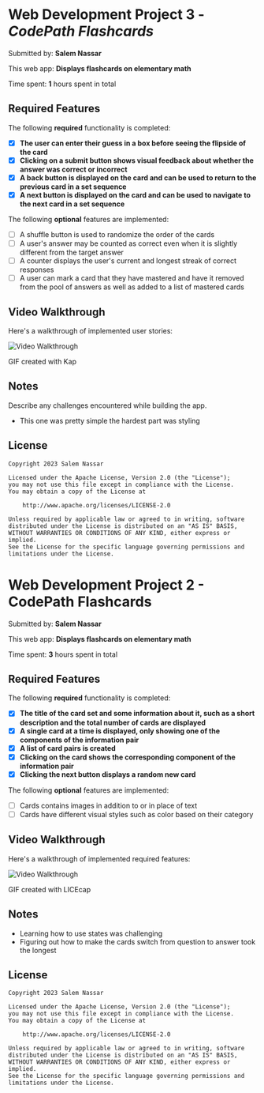 # Web Development Project 3 - _CodePath Flashcards_

Submitted by: **Salem Nassar**

This web app: **Displays flashcards on elementary math**

Time spent: **1** hours spent in total

## Required Features

The following **required** functionality is completed:

-   [x] **The user can enter their guess in a box before seeing the flipside of the card**
-   [x] **Clicking on a submit button shows visual feedback about whether the answer was correct or incorrect**
-   [x] **A back button is displayed on the card and can be used to return to the previous card in a set sequence**
-   [x] **A next button is displayed on the card and can be used to navigate to the next card in a set sequence**

The following **optional** features are implemented:

-   [ ] A shuffle button is used to randomize the order of the cards
-   [ ] A user's answer may be counted as correct even when it is slightly different from the target answer
-   [ ] A counter displays the user's current and longest streak of correct responses
-   [ ] A user can mark a card that they have mastered and have it removed from the pool of answers as well as added to a list of mastered cards

## Video Walkthrough

Here's a walkthrough of implemented user stories:

<img src='https://imgur.com/4OMmYUb.gif' title='Video Walkthrough' width='' alt='Video Walkthrough' />

<!-- Replace this with whatever GIF tool you used! -->

GIF created with Kap

## Notes

Describe any challenges encountered while building the app.

-   This one was pretty simple the hardest part was styling

## License

    Copyright 2023 Salem Nassar

    Licensed under the Apache License, Version 2.0 (the "License");
    you may not use this file except in compliance with the License.
    You may obtain a copy of the License at

        http://www.apache.org/licenses/LICENSE-2.0

    Unless required by applicable law or agreed to in writing, software
    distributed under the License is distributed on an "AS IS" BASIS,
    WITHOUT WARRANTIES OR CONDITIONS OF ANY KIND, either express or implied.
    See the License for the specific language governing permissions and
    limitations under the License.

# Web Development Project 2 - CodePath Flashcards

Submitted by: **Salem Nassar**

This web app: **Displays flashcards on elementary math**

Time spent: **3** hours spent in total

## Required Features

The following **required** functionality is completed:

-   [x] **The title of the card set and some information about it, such as a short description and the total number of cards are displayed**
-   [x] **A single card at a time is displayed, only showing one of the components of the information pair**
-   [x] **A list of card pairs is created**
-   [x] **Clicking on the card shows the corresponding component of the information pair**
-   [x] **Clicking the next button displays a random new card**

The following **optional** features are implemented:

-   [ ] Cards contains images in addition to or in place of text
-   [ ] Cards have different visual styles such as color based on their category

## Video Walkthrough

Here's a walkthrough of implemented required features:

<img src='https://imgur.com/fxwmAaA.gif' title='Video Walkthrough' width='' alt='Video Walkthrough' />

GIF created with LICEcap

## Notes

-   Learning how to use states was challenging
-   Figuring out how to make the cards switch from question to answer took the longest

## License

    Copyright 2023 Salem Nassar

    Licensed under the Apache License, Version 2.0 (the "License");
    you may not use this file except in compliance with the License.
    You may obtain a copy of the License at

        http://www.apache.org/licenses/LICENSE-2.0

    Unless required by applicable law or agreed to in writing, software
    distributed under the License is distributed on an "AS IS" BASIS,
    WITHOUT WARRANTIES OR CONDITIONS OF ANY KIND, either express or implied.
    See the License for the specific language governing permissions and
    limitations under the License.
